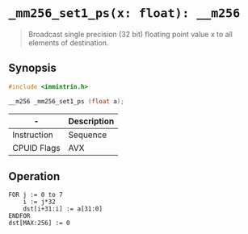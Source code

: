 `_mm256_set1_ps(x: float): __m256`
==================================

> Broadcast single precision (32 bit) floating point value x to all elements of destination.

## Synopsis

```c
#include <immintrin.h>

__m256 _mm256_set1_ps (float a);
```

| -           | Description |
| ----------- | ----------- |
| Instruction | Sequence    |
| CPUID Flags | AVX         |

## Operation

```
FOR j := 0 to 7
	i := j*32
	dst[i+31:i] := a[31:0]
ENDFOR
dst[MAX:256] := 0
```

